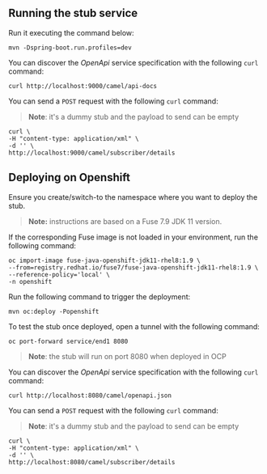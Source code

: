 
## Running the stub service

Run it executing the command below:

```
mvn -Dspring-boot.run.profiles=dev
```

You can discover the *OpenApi* service specification with the following `curl` command:

```
curl http://localhost:9000/camel/api-docs
```

You can send a `POST` request with the following `curl` command:

>**Note**: it's a dummy stub and the payload to send can be empty

```
curl \
-H "content-type: application/xml" \
-d '' \
http://localhost:9000/camel/subscriber/details
```

## Deploying on Openshift

Ensure you create/switch-to the namespace where you want to deploy the stub.

> **Note:** instructions are based on a Fuse 7.9 JDK 11 version.

If the corresponding Fuse image is not loaded in your environment, run the following command:
```
oc import-image fuse-java-openshift-jdk11-rhel8:1.9 \
--from=registry.redhat.io/fuse7/fuse-java-openshift-jdk11-rhel8:1.9 \
--reference-policy='local' \
-n openshift
```

Run the following command to trigger the deployment:
```
mvn oc:deploy -Popenshift
```

To test the stub once deployed, open a tunnel with the following command:
```
oc port-forward service/end1 8080
```
>**Note**: the stub will run on port 8080 when deployed in OCP

You can discover the *OpenApi* service specification with the following `curl` command:

```
curl http://localhost:8080/camel/openapi.json
```

You can send a `POST` request with the following `curl` command:

>**Note**: it's a dummy stub and the payload to send can be empty

```
curl \
-H "content-type: application/xml" \
-d '' \
http://localhost:8080/camel/subscriber/details
```

